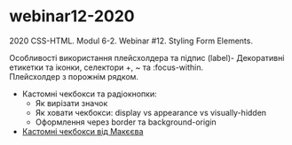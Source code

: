 ﻿# webinar12-2020
2020 CSS-HTML. Modul 6-2. Webinar #12. Styling Form Elements.


Особливості використання плейсхолдера та підпис (label)- Декоративні етикетки та іконки, селектори +, ~ та :focus-within.
  <br />Плейсхолдер з порожнім рядком.
- Кастомні чекбокси та радіокнопки:
  - Як вирізати значок  
  - Як ховати чекбокси: display vs appearance vs visually-hidden  
  - Оформлення через border та background-origin
- [Кастомні чекбокси від Макєєва](https://youtu.be/E6kLaaQFctU)